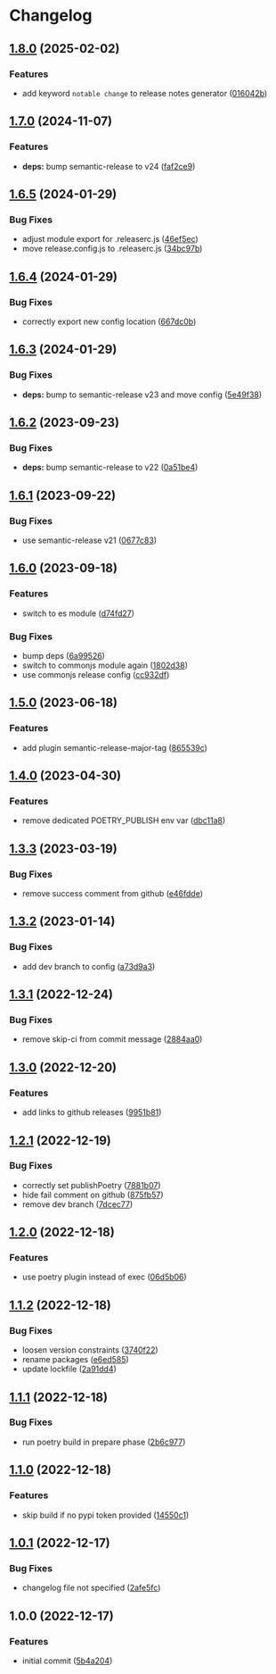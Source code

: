 # Changelog

## [1.8.0](https://github.com/cihelper/semanticrelease-preset-poetry/compare/v1.7.0...v1.8.0) (2025-02-02)


### Features

* add keyword `notable change` to release notes generator ([016042b](https://github.com/cihelper/semanticrelease-preset-poetry/commit/016042b46a25bd001d43d41afe6ff23543141432))

## [1.7.0](https://github.com/cihelper/semanticrelease-preset-poetry/compare/v1.6.5...v1.7.0) (2024-11-07)


### Features

* **deps:** bump semantic-release to v24 ([faf2ce9](https://github.com/cihelper/semanticrelease-preset-poetry/commit/faf2ce9279b5d13f7af0a6e387fe66443c8b09fa))

## [1.6.5](https://github.com/cihelper/semanticrelease-preset-poetry/compare/v1.6.4...v1.6.5) (2024-01-29)


### Bug Fixes

* adjust module export for .releaserc.js ([46ef5ec](https://github.com/cihelper/semanticrelease-preset-poetry/commit/46ef5ec74b7993ebfd3597f62b639572a3d0a33c))
* move release.config.js to .releaserc.js ([34bc97b](https://github.com/cihelper/semanticrelease-preset-poetry/commit/34bc97b21238bc466c6b7a9d939ed2ecda47d530))

## [1.6.4](https://github.com/cihelper/semanticrelease-preset-poetry/compare/v1.6.3...v1.6.4) (2024-01-29)


### Bug Fixes

* correctly export new config location ([667dc0b](https://github.com/cihelper/semanticrelease-preset-poetry/commit/667dc0bd14f45dc37997bebc1d5607eff4832682))

## [1.6.3](https://github.com/cihelper/semanticrelease-preset-poetry/compare/v1.6.2...v1.6.3) (2024-01-29)


### Bug Fixes

* **deps:** bump to semantic-release v23 and move config ([5e49f38](https://github.com/cihelper/semanticrelease-preset-poetry/commit/5e49f3878c40d16b1c672480866d67c15784deef))

## [1.6.2](https://github.com/cihelper/semanticrelease-preset-poetry/compare/v1.6.1...v1.6.2) (2023-09-23)


### Bug Fixes

* **deps:** bump semantic-release to v22 ([0a51be4](https://github.com/cihelper/semanticrelease-preset-poetry/commit/0a51be43476faf97c635cc60c1ec4d6faa14455d))

## [1.6.1](https://github.com/cihelper/semanticrelease-preset-poetry/compare/v1.6.0...v1.6.1) (2023-09-22)


### Bug Fixes

* use semantic-release v21 ([0677c83](https://github.com/cihelper/semanticrelease-preset-poetry/commit/0677c83235508ffd2661fcc85cee90588cbc2f19))

## [1.6.0](https://github.com/cihelper/semanticrelease-preset-poetry/compare/v1.5.0...v1.6.0) (2023-09-18)


### Features

* switch to es module ([d74fd27](https://github.com/cihelper/semanticrelease-preset-poetry/commit/d74fd2748db88d643d9c555eefa9db3a55a79aa4))


### Bug Fixes

* bump deps ([6a99526](https://github.com/cihelper/semanticrelease-preset-poetry/commit/6a99526ea7c21cac7be2bfc8d41b0848a06260af))
* switch to commonjs module again ([1802d38](https://github.com/cihelper/semanticrelease-preset-poetry/commit/1802d385ae1666b7529258e9eb4aad8d4792685f))
* use commonjs release config ([cc932df](https://github.com/cihelper/semanticrelease-preset-poetry/commit/cc932dfa9d2fbfea04145ac7c7bc061eea916f81))

## [1.5.0](https://github.com/cihelper/semanticrelease-preset-poetry/compare/v1.4.0...v1.5.0) (2023-06-18)


### Features

* add plugin semantic-release-major-tag ([865539c](https://github.com/cihelper/semanticrelease-preset-poetry/commit/865539c23c3b41ed4ab4c2ea58b454a97aabdb94))

## [1.4.0](https://github.com/cihelper/semanticrelease-preset-poetry/compare/v1.3.3...v1.4.0) (2023-04-30)


### Features

* remove dedicated POETRY_PUBLISH env var ([dbc11a8](https://github.com/cihelper/semanticrelease-preset-poetry/commit/dbc11a82f67fea9336a6db6634c280069f3b7d6a))

## [1.3.3](https://github.com/cihelper/semanticrelease-preset-poetry/compare/v1.3.2...v1.3.3) (2023-03-19)


### Bug Fixes

* remove success comment from github ([e46fdde](https://github.com/cihelper/semanticrelease-preset-poetry/commit/e46fdde29ffa4f7e37e02d5600116f897c46459d))

## [1.3.2](https://github.com/cihelper/semanticrelease-preset-poetry/compare/v1.3.1...v1.3.2) (2023-01-14)


### Bug Fixes

* add dev branch to config ([a73d9a3](https://github.com/cihelper/semanticrelease-preset-poetry/commit/a73d9a378015d719bf24d24c1adca59b8495743b))

## [1.3.1](https://github.com/cihelper/semanticrelease-preset-poetry/compare/v1.3.0...v1.3.1) (2022-12-24)


### Bug Fixes

* remove skip-ci from commit message ([2884aa0](https://github.com/cihelper/semanticrelease-preset-poetry/commit/2884aa0c45c14a505a7e71773fa94cc5914f258b))

## [1.3.0](https://github.com/cihelper/semanticrelease-preset-poetry/compare/v1.2.1...v1.3.0) (2022-12-20)


### Features

* add links to github releases ([9951b81](https://github.com/cihelper/semanticrelease-preset-poetry/commit/9951b81a13598b0ff3cd848783858d9452a85d3d))

## [1.2.1](https://github.com/cihelper/semanticrelease-preset-poetry/compare/v1.2.0...v1.2.1) (2022-12-19)


### Bug Fixes

* correctly set publishPoetry ([7881b07](https://github.com/cihelper/semanticrelease-preset-poetry/commit/7881b079b0ff0c98ea613585c6a39b3c5e3310b6))
* hide fail comment on github ([875fb57](https://github.com/cihelper/semanticrelease-preset-poetry/commit/875fb57b2c8d8022179f33c72bedcb0be01239ee))
* remove dev branch ([7dcec77](https://github.com/cihelper/semanticrelease-preset-poetry/commit/7dcec77b9787e88459f45c3610c7e4113d90e052))

## [1.2.0](https://github.com/cihelper/semanticrelease-preset-poetry/compare/v1.1.2...v1.2.0) (2022-12-18)


### Features

* use poetry plugin instead of exec ([06d5b06](https://github.com/cihelper/semanticrelease-preset-poetry/commit/06d5b062ea7c6dae2152fe0ec670b1742d75e599))

## [1.1.2](https://github.com/cihelper/semanticrelease-preset-poetry/compare/v1.1.1...v1.1.2) (2022-12-18)


### Bug Fixes

* loosen version constraints ([3740f22](https://github.com/cihelper/semanticrelease-preset-poetry/commit/3740f2292ce4add0ab209126739ec8186ad51bf3))
* rename packages ([e6ed585](https://github.com/cihelper/semanticrelease-preset-poetry/commit/e6ed585a58c4422697f7c3728f1fe54f25ab8839))
* update lockfile ([2a91dd4](https://github.com/cihelper/semanticrelease-preset-poetry/commit/2a91dd47ef57e79a8aaa6b82bfe0bdc11121dac2))

## [1.1.1](https://github.com/cihelper/semanticrelease-preset-poetry/compare/v1.1.0...v1.1.1) (2022-12-18)

### Bug Fixes

- run poetry build in prepare phase ([2b6c977](https://github.com/cihelper/semanticrelease-preset-poetry/commit/2b6c9778eea8f230ceb4d810256888a0b68a5a7f))

## [1.1.0](https://github.com/cihelper/semanticrelease-preset-poetry/compare/v1.0.1...v1.1.0) (2022-12-18)

### Features

- skip build if no pypi token provided ([14550c1](https://github.com/cihelper/semanticrelease-preset-poetry/commit/14550c1e0d5c992ea5aabf7d6321b92d619068e7))

## [1.0.1](https://github.com/cihelper/semanticrelease-preset-poetry/compare/v1.0.0...v1.0.1) (2022-12-17)

### Bug Fixes

- changelog file not specified ([2afe5fc](https://github.com/cihelper/semanticrelease-preset-poetry/commit/2afe5fc712f92e9e40288093c1942b8f711a7cc6))

## 1.0.0 (2022-12-17)

### Features

- initial commit ([5b4a204](https://github.com/cihelper/semanticrelease-preset-poetry/commit/5b4a204e016a8c7f447b82c788a64640987e50a7))

